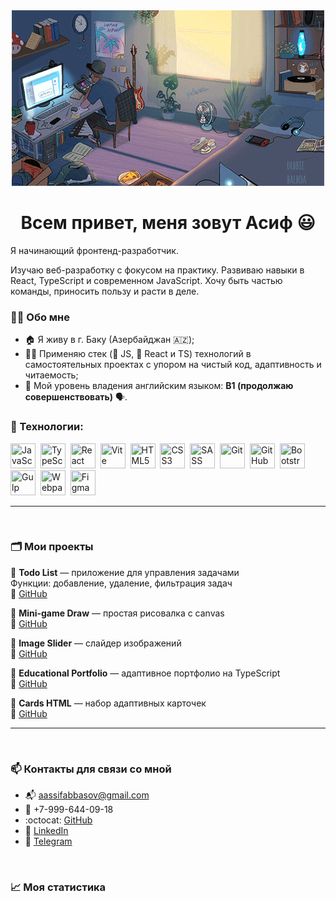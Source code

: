<div align="center" width=100%>
	<img src="assets/pc.gif" alt="">
</div>

<div id="header" align="center">
	<h1>Всем привет, меня зовут Асиф &#128515;</h1>
</div>
<div>
	<p>Я начинающий фронтенд-разработчик.</p>	
	<p>Изучаю веб-разработку с фокусом на практику. Развиваю навыки в React, TypeScript и современном JavaScript.  
	   Хочу быть частью команды, приносить пользу и расти в деле.
	</p>
</div>

### :technologist:  Обо мне 
- :house: Я живу в г. Баку (Азербайджан :azerbaijan:);
- :technologist: Применяю стек (:orange_book: JS, :blue_book: React и TS) технологий в самостоятельных проектах с упором на чистый код, адаптивность и читаемость;
- :england: Мой уровень владения английским языком: **B1 (продолжаю совершенствовать)** :speaking_head:.

### :toolbox:  Технологии:

<img src="https://cdn.jsdelivr.net/gh/devicons/devicon/icons/javascript/javascript-original.svg" title="JavaScript" width="40" height="40"/>&nbsp;
<img src="https://cdn.jsdelivr.net/gh/devicons/devicon@latest/icons/typescript/typescript-original.svg" title="TypeScript" width="40" height="40"/>&nbsp;
<img src="https://cdn.jsdelivr.net/gh/devicons/devicon/icons/react/react-original.svg" title="React" width="40" height="40"/>&nbsp;
<img src="https://cdn.jsdelivr.net/gh/devicons/devicon@latest/icons/vitejs/vitejs-original.svg" title="Vite" width="40" height="40"/>&nbsp;
<img src="https://cdn.jsdelivr.net/gh/devicons/devicon/icons/html5/html5-original.svg" title="HTML5" width="40" height="40"/>&nbsp;
<img src="https://cdn.jsdelivr.net/gh/devicons/devicon/icons/css3/css3-original.svg" title="CSS3" width="40" height="40"/>&nbsp;
<img src="https://cdn.jsdelivr.net/gh/devicons/devicon@latest/icons/sass/sass-original.svg" title="SASS" width="40" height="40"/>&nbsp;
<img src="https://cdn.jsdelivr.net/gh/devicons/devicon/icons/git/git-plain.svg" title="Git" width="40" height="40"/>&nbsp;
<img src="https://cdn.jsdelivr.net/gh/devicons/devicon@latest/icons/github/github-original.svg" title="GitHub" width="40" height="40"/>&nbsp;
<img src="https://cdn.jsdelivr.net/gh/devicons/devicon/icons/bootstrap/bootstrap-plain.svg" title="Bootstrap" width="40" height="40"/>&nbsp;
<img src="https://cdn.jsdelivr.net/gh/devicons/devicon@latest/icons/gulp/gulp-plain.svg" title="Gulp" width="40" height="40"/>&nbsp;
<img src="https://cdn.jsdelivr.net/gh/devicons/devicon@latest/icons/webpack/webpack-original.svg" title="Webpack" width="40" height="40"/>&nbsp;
<img src="https://cdn.jsdelivr.net/gh/devicons/devicon@latest/icons/figma/figma-original.svg" title="Figma" width="40" height="40"/>&nbsp;

---

<br/>

### :card_index_dividers:  Мои проекты  

🔹 **Todo List** — приложение для управления задачами  
Функции: добавление, удаление, фильтрация задач  
🔗 [GitHub](https://github.com/Asif-jun/todo-list)  

🔹 **Mini-game Draw** — простая рисовалка с canvas  
🔗 [GitHub](https://github.com/Asif-jun/Mini-game-Draw-)  

🔹 **Image Slider** — слайдер изображений  
🔗 [GitHub](https://github.com/Asif-jun/Creating-an-image-slider)  

🔹 **Educational Portfolio** — адаптивное портфолио на TypeScript  
🔗 [GitHub](https://github.com/Asif-jun/educational-portfolio)  

🔹 **Cards HTML** — набор адаптивных карточек  
🔗 [GitHub](https://github.com/Asif-jun/Cards)  

---

<br/>

### :mailbox: Контакты для связи со мной 

- :mailbox_with_mail: [aassifabbasov@gmail.com](mailto:aassifabbasov@gmail.com)  
- :iphone: +7-999-644-09-18  
- :octocat: [GitHub](https://github.com/Asif-jun)  
- :link: [LinkedIn](https://www.linkedin.com/in/asif-abbasov-86a838296/)  
- :link: [Telegram](https://t.me/Zass_Massa)  

<br/>

### :chart_with_upwards_trend:  Моя статистика

<div id="stat" align="center">
	<img src="http://github-profile-summary-cards.vercel.app/api/cards/profile-details?username=Asif-jun&theme=algolia" alt="">
	<img src="http://github-profile-summary-cards.vercel.app/api/cards/repos-per-language?username=Asif-jun&theme=algolia" alt="">
	<img src="http://github-profile-summary-cards.vercel.app/api/cards/most-commit-language?username=Asif-jun&theme=algolia" alt="">
	<img src="http://github-profile-summary-cards.vercel.app/api/cards/stats?username=Asif-jun&theme=algolia" alt="">
	<img src="http://github-profile-summary-cards.vercel.app/api/cards/productive-time?username=Asif-jun&theme=algolia&utcOffset=8" alt="">
</div>




